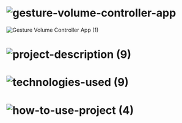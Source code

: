 <!-- Project Title -->
# ![gesture-volume-controller-app](https://user-images.githubusercontent.com/95453430/159134380-a93ad113-28e9-4210-91cc-86e32f8ca53f.svg)

<!-- Project Images -->
![Gesture Volume Controller App (1)](https://user-images.githubusercontent.com/95453430/159134540-637d129d-fac1-4eb3-8929-2ad446dacebc.png)

<!-- Project Description -->
# ![project-description (9)](https://user-images.githubusercontent.com/95453430/159134386-25693e6a-4ddb-4f26-a035-4915a8c411ac.svg)

<!-- Project Tech-Stack -->
# ![technologies-used (9)](https://user-images.githubusercontent.com/95453430/159134388-cb04063b-1d27-473e-b5cc-42655699ca10.svg)

<!-- How To Use Project -->
# ![how-to-use-project (4)](https://user-images.githubusercontent.com/95453430/159134390-d77c1d1c-61bc-4732-b4e6-094a9d39b48c.svg)
